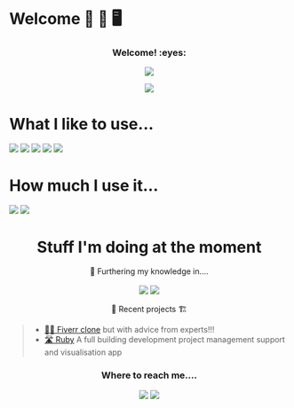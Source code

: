 # Welcome 🦉 🔎  🖥
<h3 align="center">Welcome! :eyes:</h3>
<p align="center"><img src="https://profile-counter.glitch.me/{darenberg}/count.svg"></p>
<p align="center"><img src="http://ForTheBadge.com/images/badges/built-with-love.svg"></p>

# What I like to use...
<p>
<img src="https://img.shields.io/badge/Ruby-CC342D?style=for-the-badge&logo=ruby&logoColor=white">
<img src="https://img.shields.io/badge/Ruby_on_Rails-CC0000?style=for-the-badge&logo=ruby-on-rails&logoColor=white">
<img src="https://img.shields.io/badge/JavaScript-F7DF1E?style=for-the-badge&logo=javascript&logoColor=black">
<img src="https://img.shields.io/badge/HTML5-E34F26?style=for-the-badge&logo=html5&logoColor=white">
<img src="https://img.shields.io/badge/CSS3-1572B6?style=for-the-badge&logo=css3&logoColor=white">
</p>

# How much I use it...
<img src="https://github-readme-stats.vercel.app/api/top-langs/?username=darenberg&theme=flag-india">
<img src="https://github-readme-stats.vercel.app/api?username=darenberg&theme=flag-india">

<h1 align="center">Stuff I'm doing at the moment</h1>
<p align="center">
👀 Furthering my knowledge in....
<br><br>
<img src="https://img.shields.io/badge/Ruby_on_Rails-CC0000?style=for-the-badge&logo=ruby-on-rails&logoColor=white">
<img src="https://img.shields.io/badge/JavaScript-F7DF1E?style=for-the-badge&logo=JavaScript&logoColor=white">
</p>
<p align="center">
🧗 Recent projects 🏗

>- [👩‍🏫 Fiverr clone](https://github.com/darenberg/consultify) but with advice from experts!!!<br>
>- [🛣 Ruby](https://github.com/darenberg/develo-manager) A full building development project management support and visualisation app <br> 
</p>


<h3 align="center">Where to reach me....</h2>
<p align="center">
<a href="https://www.linkedin.com/in/alienor-d-arenberg/"><img src="https://img.shields.io/badge/LinkedIn-0077B5?style=for-the-badge&logo=linkedin&logoColor=white"></a>
<a href="mailto:alienordarenberg@gmail.com"><img src="https://img.shields.io/badge/Gmail-D14836?style=for-the-badge&logo=gmail&logoColor=white"></a>
</p>
